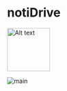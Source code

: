 # notiDrive 
<img
  src="https://github.com/nbalamur03/notiDrive-Unity/assets/90981845/2163e614-d5fa-460e-b26d-94182d13696d"
  alt="Alt text"
  title="Optional title"
  style="display: inline-block; margin: 0 auto; max-width: 300px"
  height="100" width="100">
  
![main](https://github.com/nbalamur03/notiDrive-Unity/assets/90981845/27da8faf-d15c-4c8f-a5fc-12b79e891d00)
